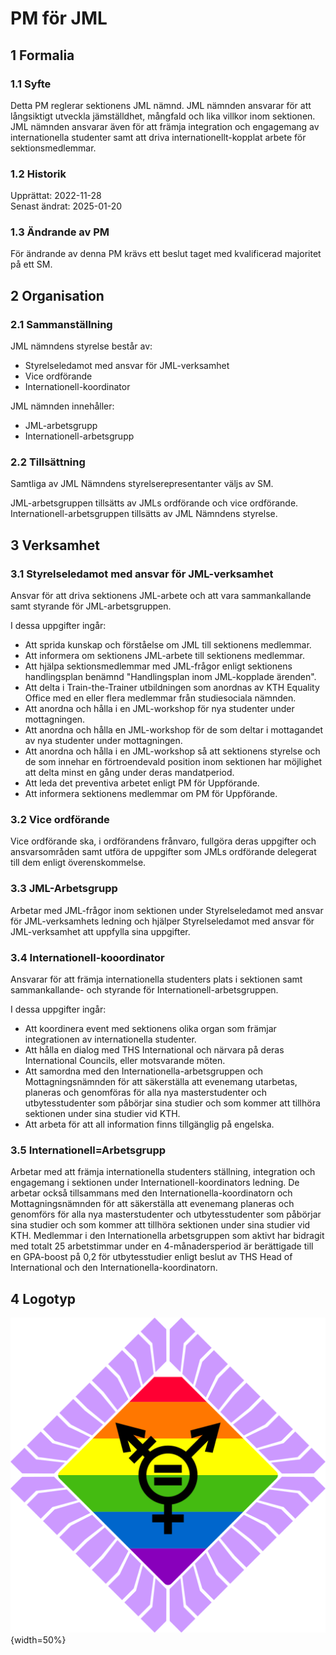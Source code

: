 # PM för JML

## 1 Formalia

### 1.1 Syfte

Detta PM reglerar sektionens JML nämnd.
JML nämnden ansvarar för att långsiktigt utveckla jämställdhet, mångfald och lika villkor inom sektionen.
JML nämnden ansvarar även för att främja integration och engagemang av internationella studenter samt att driva internationellt-kopplat arbete för sektionsmedlemmar.

### 1.2 Historik

Upprättat: 2022-11-28  
Senast ändrat: 2025-01-20

### 1.3 Ändrande av PM

För ändrande av denna PM krävs ett beslut taget med kvalificerad majoritet på ett SM.

## 2 Organisation

### 2.1 Sammanställning

JML nämndens styrelse består av:

- Styrelseledamot med ansvar för JML-verksamhet
- Vice ordförande
- Internationell-koordinator

JML nämnden innehåller:

- JML-arbetsgrupp
- Internationell-arbetsgrupp

### 2.2 Tillsättning

Samtliga av JML Nämndens styrelserepresentanter väljs av SM.

JML-arbetsgruppen tillsätts av JMLs ordförande och vice ordförande.
Internationell-arbetsgruppen tillsätts av JML Nämndens styrelse.

## 3 Verksamhet

### 3.1 Styrelseledamot med ansvar för JML-verksamhet

Ansvar för att driva sektionens JML-arbete och att vara sammankallande samt styrande för JML-arbetsgruppen.

I dessa uppgifter ingår:

- Att sprida kunskap och förståelse om JML till sektionens medlemmar.
- Att informera om sektionens JML-arbete till sektionens medlemmar.
- Att hjälpa sektionsmedlemmar med JML-frågor enligt sektionens handlingsplan benämnd "Handlingsplan inom JML-kopplade ärenden".
- Att delta i Train-the-Trainer utbildningen som anordnas av KTH Equality Office med en eller flera medlemmar från studiesociala nämnden.
- Att anordna och hålla i en JML-workshop för nya studenter under mottagningen.
- Att anordna och hålla en JML-workshop för de som deltar i mottagandet av nya studenter under mottagningen.
- Att anordna och hålla i en JML-workshop så att sektionens styrelse och de som innehar en förtroendevald position inom sektionen har möjlighet att delta minst en gång under deras mandatperiod.
- Att leda det preventiva arbetet enligt PM för Uppförande.
- Att informera sektionens medlemmar om PM för Uppförande.

### 3.2 Vice ordförande

Vice ordförande ska, i ordförandens frånvaro, fullgöra deras uppgifter och ansvarsområden samt utföra de uppgifter som JMLs ordförande delegerat till dem enligt överenskommelse.

### 3.3 JML-Arbetsgrupp

Arbetar med JML-frågor inom sektionen under Styrelseledamot med ansvar för JML-verksamhets ledning och hjälper Styrelseledamot med ansvar för JML-verksamhet att uppfylla sina uppgifter.  

### 3.4 Internationell-kooordinator

Ansvarar för att främja internationella studenters plats i sektionen samt sammankallande- och styrande för Internationell-arbetsgruppen.

I dessa uppgifter ingår:

- Att koordinera event med sektionens olika organ som främjar integrationen av internationella studenter.
- Att hålla en dialog med THS International och närvara på deras International Councils, eller motsvarande möten.
- Att samordna med den Internationella-arbetsgruppen och Mottagningsnämnden för att säkerställa att evenemang utarbetas, planeras och genomföras för alla nya masterstudenter och utbytesstudenter som påbörjar sina studier och som kommer att tillhöra sektionen under sina studier vid KTH.
- Att arbeta för att all information finns tillgänglig på engelska.

### 3.5 Internationell=Arbetsgrupp

Arbetar med att främja internationella studenters ställning, integration och engagemang i sektionen under Internationell-koordinators ledning. De arbetar också tillsammans med den Internationella-koordinatorn och Mottagningsnämnden för att säkerställa att evenemang planeras och genomförs för alla nya masterstudenter och utbytesstudenter som påbörjar sina studier och som kommer att tillhöra sektionen under sina studier vid KTH. Medlemmar i den Internationella arbetsgruppen som aktivt har bidragit med totalt 25 arbetstimmar under en 4-månadersperiod är berättigade till en GPA-boost på 0,2 för utbytesstudier enligt beslut av THS Head of International och den Internationella-koordinatorn.

## 4 Logotyp

![JML Logotyp](./img/logo-jml.svg){width=50%}
